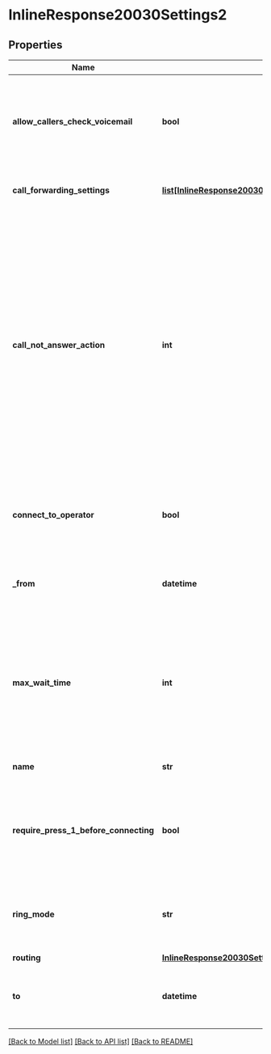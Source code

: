 # InlineResponse20030Settings2

## Properties
Name | Type | Description | Notes
------------ | ------------- | ------------- | -------------
**allow_callers_check_voicemail** | **bool** | Whether to allow the callers to check voicemails over a phone. Required only when the &#x60;call_not_answer_action&#x60; setting is set to &#x60;1&#x60; (Forward to a voicemail). | [optional] 
**call_forwarding_settings** | [**list[InlineResponse20030Settings2CallForwardingSettings]**](InlineResponse20030Settings2CallForwardingSettings.md) | The call forwarding settings. Returned only for the &#x60;call_forwarding&#x60; sub-setting. | [optional] 
**call_not_answer_action** | **int** | The action to take when a call is not answered:  * &#x60;1&#x60; — Forward to a voicemail.  * &#x60;2&#x60; — Forward to the user.  * &#x60;4&#x60; — Forward to the common area.  * &#x60;6&#x60; — Forward to the auto receptionist.  * &#x60;7&#x60; — Forward to a call queue.  * &#x60;8&#x60; — Forward to a shared line group.  * &#x60;9&#x60; — Forward to an external contact.  * &#x60;10&#x60; - Forward to a phone number.  * &#x60;11&#x60; — Disconnect.  * &#x60;12&#x60; — Play a message, then disconnect.  * &#x60;13&#x60; - Forward to message.  * &#x60;14&#x60; - Forward to interactive voice response (IVR).   Returned only for the &#x60;call_handling&#x60; sub-setting. | [optional] 
**connect_to_operator** | **bool** | Whether to allow callers to reach an operator. Returned only when the &#x60;call_not_answer_action&#x60; setting is set to &#x60;1&#x60; (Forward to a voicemail). | [optional] 
**_from** | **datetime** | The holiday start date and time, in &#x60;yyyy-MM-dd&#x27;T&#x27;HH:mm:ss&#x27;Z&#x27;&#x60; format. Returned only for the &#x60;holiday&#x60; sub-setting. | [optional] 
**max_wait_time** | **int** | The max wait time, in seconds, for &#x60;simultaneous&#x60; ring mode or the ring duration for each device for &#x60;sequential&#x60; ring mode:  * &#x60;10&#x60;  * &#x60;15&#x60;  * &#x60;15&#x60;  * &#x60;20&#x60;  * &#x60;25&#x60;  * &#x60;30&#x60;  * &#x60;35&#x60;  * &#x60;40&#x60;  * &#x60;45&#x60;  * &#x60;50&#x60;  * &#x60;55&#x60;  * &#x60;60&#x60;   Returned only for the &#x60;call_handling&#x60; sub-setting. | [optional] 
**name** | **str** | The holiday name. Returned only for the &#x60;holiday&#x60; sub-setting. | [optional] 
**require_press_1_before_connecting** | **bool** | When a call is forwarded to a personal phone number, whether the user must press \&quot;1\&quot; before the call connects. Returned only for the &#x60;call_forwarding&#x60; sub-setting. | [optional] 
**ring_mode** | **str** | The call handling&#x27;s ring mode setting:  * &#x60;simultaneous&#x60;  * &#x60;sequential&#x60;   Returned only for the &#x60;call_handling&#x60; sub-setting. | [optional] 
**routing** | [**InlineResponse20030SettingsRouting**](InlineResponse20030SettingsRouting.md) |  | [optional] 
**to** | **datetime** | The holiday end date and time, in &#x60;yyyy-MM-dd&#x27;T&#x27;HH:mm:ss&#x27;Z&#x27;&#x60; format. Returned only for the &#x60;holiday&#x60; sub-setting. | [optional] 

[[Back to Model list]](../README.md#documentation-for-models) [[Back to API list]](../README.md#documentation-for-api-endpoints) [[Back to README]](../README.md)

